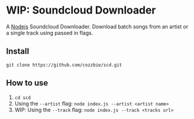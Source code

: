 # WIP: Soundcloud Downloader

A [Nodejs]('https://nodejs.org/en/') Soundcloud Downloader. Download batch songs from an artist or a single track using passed in flags.

## Install

`git clone https://github.com/cozzbie/scd.git`

## How to use

1. `cd scd`
2. Using the `--artist` flag: `node index.js --artist <artist name>`
3. WIP: Using the `--track` flag: `node index.js --track <tracks url>`